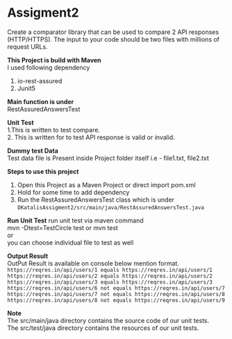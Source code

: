 # Assigment2
Create a comparator library that can be used to compare 2 API responses (HTTP/HTTPS). The input to your code should be two files with millions of request URLs.


**This Project is build with Maven** </br>
I used following dependency  </br>

1. io-rest-assured
2. Junit5

**Main function is under** </br>
RestAssuredAnswersTest </br>

**Unit Test** </br>
1.This is written to test compare. </br>
2. This is written for to test API response is valid or invalid.

**Dummy test Data** </br>
Test data file is Present inside Project folder itself i.e - file1.txt, file2.txt

**Steps to use this project** </br>
1. Open this Project as a Maven Project or direct import pom.xml
2. Hold for some time to add dependency
3. Run the RestAssuredAnswersTest class which is under `DKatalisAssigment2/src/main/java/RestAssuredAnswersTest.java`

**Run Unit Test**
run unit test via maven command </br>
mvn -Dtest=TestCircle test or mvn test </br>
or </br>
you can choose individual file to test as well </br>

**Output Result** </br>
OutPut Result is available on console below mention format. </br>
 `https://reqres.in/api/users/1 equals https://reqres.in/api/users/1` </br>
 `https://reqres.in/api/users/2 equals https://reqres.in/api/users/2` </br>
 `https://reqres.in/api/users/3 equals https://reqres.in/api/users/3`</br>
 `https://reqres.in/api/users/6 not equals https://reqres.in/api/users/7` </br>
 `https://reqres.in/api/users/7 not equals https://reqres.in/api/users/8` </br>
 `https://reqres.in/api/users/8 not equals https://reqres.in/api/users/9` </br>


**Note** </br>
The src/main/java directory contains the source code of our unit tests. </br>
The src/test/java directory contains the resources of our unit tests.
